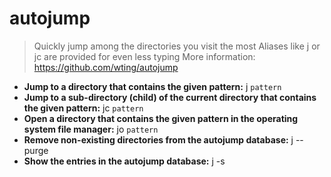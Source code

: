 # autojump
> Quickly jump among the directories you visit the most
> Aliases like j or jc are provided for even less typing
> More information: <https://github.com/wting/autojump>
- **Jump to a directory that contains the given pattern:**
j `pattern`
- **Jump to a sub-directory (child) of the current directory that contains the given pattern:**
jc `pattern`
- **Open a directory that contains the given pattern in the operating system file manager:**
jo `pattern`
- **Remove non-existing directories from the autojump database:**
j --purge
- **Show the entries in the autojump database:**
j -s
